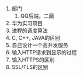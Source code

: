 1. 部门
   1. QQ后端，二面
2. 华为实习项目
3. 进程的调度算法
4. C, C++, JAVA的区别
5. 自己设计一个高并发服务
6. 输入HTTP请求到显示的过程
7. 输入HTTPS的区别
8. SSL/TLS的区别